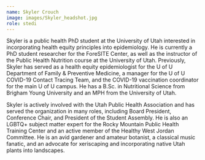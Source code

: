 ```yaml
---
name: Skyler Crouch
image: images/Skyler_headshot.jpg
role: stedi
---
```

Skyler is a public health PhD student at the University of Utah interested in incorporating health equity principles into epidemiology. He is currently a PhD student researcher for the ForeSITE Center, as well as the instructor of the Public Health Nutrition course at the University of Utah. Previously, Skyler has served as a health equity epidemiologist for the U of U Department of Family & Preventive Medicine, a manager for the U of U COVID-19 Contact Tracing Team, and the COVID-19 vaccination coordinator for the main U of U campus. He has a B.Sc. in Nutritional Science from Brigham Young University and an MPH from the University of Utah.

Skyler is actively involved with the Utah Public Health Association and has served the organization in many roles, including Board President, Conference Chair, and President of the Student Assembly. He is also an LGBTQ+ subject matter expert for the Rocky Mountain Public Health Training Center and an active member of the Healthy West Jordan Committee. He is an avid gardener and amateur botanist, a classical music fanatic, and an advocate for xeriscaping and incorporating native Utah plants into landscapes.
